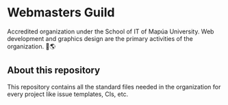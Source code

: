 # Webmasters Guild
Accredited organization under the School of IT of Mapúa University. Web development and graphics design are the primary activities of the organization. 🏅🌎

## About this repository
This repository contains all the standard files needed in the organization for every project like issue templates, CIs, etc.
